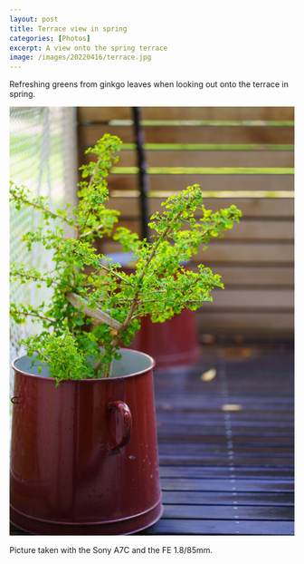 ```yaml
---
layout: post
title: Terrace view in spring
categories: [Photos]
excerpt: A view onto the spring terrace
image: /images/20220416/terrace.jpg
---
```


Refreshing greens from ginkgo leaves when looking out onto the terrace in spring.
 

![Ginkgo Taerrace](../images/20220416/terrace.jpg)


Picture taken with the Sony A7C and the FE 1.8/85mm.
